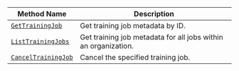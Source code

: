 <!-- prettier-ignore -->
Method Name | Description
----------- | -----------
[`GetTrainingJob`](/build/program/apis/ml-training-client/#gettrainingjob) | Get training job metadata by ID.
[`ListTrainingJobs`](/build/program/apis/ml-training-client/#listtrainingjobs) | Get training job metadata for all jobs within an organization.
[`CancelTrainingJob`](/build/program/apis/ml-training-client/#canceltrainingjob) | Cancel the specified training job.
